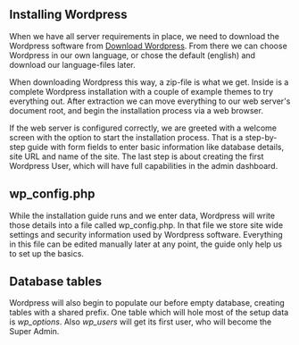 ## Installing Wordpress

When we have all server requirements in place, we need to download the Wordpress software from [Download Wordpress](https://wordpress.org/download/). From there we can choose Wordpress in our own language, or chose the default (english) and download our language-files later.

When downloading Wordpress this way, a zip-file is what we get. Inside is a complete Wordpress installation with a couple of example themes to try everything out. After extraction we can move everything to our web server's document root, and begin the installation process via a web browser.

If the web server is configured correctly, we are greeted with a welcome screen with the option to start the installation process. That is a step-by-step guide with form fields to enter basic information like database details, site URL and name of the site. The last step is about creating the first Wordpress User, which will have full capabilities in the admin dashboard.

## wp_config.php
While the installation guide runs and we enter data, Wordpress will write those details into a file called wp_config.php. In that file we store site wide settings and security information used by Wordpress software. Everything in this file can be edited manually later at any point, the guide only help us to set up the basics.

## Database tables
Wordpress will also begin to populate our before empty database, creating tables with a shared prefix. One table which will hole most of the setup data is *wp_options*. Also *wp_users* will get its first user, who will become the Super Admin.
